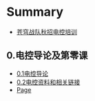 # Summary

* [苍穹战队秋招电控培训](README.md)

## 0.电控导论及第零课
* [0.1电控导论](0.-dian-kong-dao-lun-ji-di-ling-ke/0.1-dian-kong-dao-lun.md)
* [0.2电控资料和相关链接](0.-dian-kong-dao-lun-ji-di-ling-ke/0.2-dian-kong-zi-liao-he-xiang-guan-lian-jie.md)
* [Page](0.-dian-kong-dao-lun-ji-di-ling-ke/page.md)

